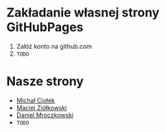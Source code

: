 # Zakładanie własnej strony GitHubPages

1. Załóż konto na github.com
2. `TODO`

# Nasze strony
- [Michał Ciołek](https://michalciolek.github.io)
- [Maciej Ziółkowski](https://mziolkowski.github.io)
- [Daniel Mroczkowski](https://danielmroczkowski.github.io/)
- `TODO`
